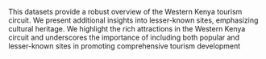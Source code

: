 This datasets provide a robust overview of the Western Kenya tourism circuit. We present additional insights into lesser-known sites, emphasizing cultural heritage.
We highlight the rich attractions in the Western Kenya circuit and underscores the importance of including both popular and lesser-known sites in promoting comprehensive tourism development
